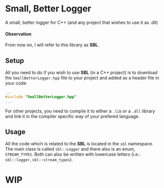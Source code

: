 # Small, Better Logger
A small, better logger for C++ (and any project that wishes to use it as .dll) 

#### Observation
From now on, I will refer to this library as **SBL**.

## Setup
All you need to do if you wish to use **SBL** (in a C++ project) is to download the ```SmallBetterLogger.hpp``` file to your project and added as a header file in your code:
````cpp
...
#include "SmallBetterLogger.hpp"
...
````
For other projects, you need to compile it to either a ```.lib``` or a ```.dll``` library and link it in the compiler specific way of your prefered language.

## Usage

All the code which is related to the **SBL** is located in the ```sbl``` namespace. The main class is called ```sbl::Logger``` and there also is an enum, ```STREAM_TYPES```. Both can also be written with lowercase letters (i.e.: ```sbl::logger```, ```sbl::stream_types```).

# WIP
